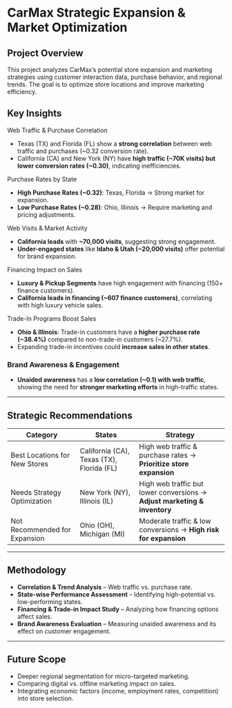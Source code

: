 # CarMax Strategic Expansion & Market Optimization  

## Project Overview  
This project analyzes CarMax’s potential store expansion and marketing strategies using customer interaction data, purchase behavior, and regional trends. The goal is to optimize store locations and improve marketing efficiency.  

## Key Insights  

Web Traffic & Purchase Correlation  
- Texas (TX) and Florida (FL) show a **strong correlation** between web traffic and purchases (~0.32 conversion rate).  
- California (CA) and New York (NY) have **high traffic (~70K visits) but lower conversion rates (~0.30)**, indicating inefficiencies.  

Purchase Rates by State  
- **High Purchase Rates (~0.32)**: Texas, Florida → Strong market for expansion.  
- **Low Purchase Rates (~0.28)**: Ohio, Illinois → Require marketing and pricing adjustments.  

Web Visits & Market Activity  
- **California leads** with **~70,000 visits**, suggesting strong engagement.  
- **Under-engaged states** like **Idaho & Utah (~20,000 visits)** offer potential for brand expansion.  

Financing Impact on Sales  
- **Luxury & Pickup Segments** have high engagement with financing (150+ finance customers).  
- **California leads in financing (~607 finance customers)**, correlating with high luxury vehicle sales.  

Trade-In Programs Boost Sales  
- **Ohio & Illinois**: Trade-in customers have a **higher purchase rate (~38.4%)** compared to non-trade-in customers (~27.7%).  
- Expanding trade-in incentives could **increase sales in other states**.  

### Brand Awareness & Engagement  
- **Unaided awareness** has a **low correlation (~0.1) with web traffic**, showing the need for **stronger marketing efforts** in high-traffic states.  

---

## Strategic Recommendations  

| Category | States | Strategy |
|----------|--------|----------|
| Best Locations for New Stores | California (CA), Texas (TX), Florida (FL)| High web traffic & purchase rates → **Prioritize store expansion** |
| Needs Strategy Optimization | New York (NY), Illinois (IL) | High web traffic but lower conversions → **Adjust marketing & inventory** |
| Not Recommended for Expansion | Ohio (OH), Michigan (MI) | Moderate traffic & low conversions → **High risk for expansion** |

---

## Methodology  
- **Correlation & Trend Analysis** – Web traffic vs. purchase rate.  
- **State-wise Performance Assessment** – Identifying high-potential vs. low-performing states.  
- **Financing & Trade-in Impact Study** – Analyzing how financing options affect sales.  
- **Brand Awareness Evaluation** – Measuring unaided awareness and its effect on customer engagement.  

---

## Future Scope  
- Deeper regional segmentation for micro-targeted marketing.  
- Comparing digital vs. offline marketing impact on sales.  
- Integrating economic factors (income, employment rates, competition) into store selection.  
